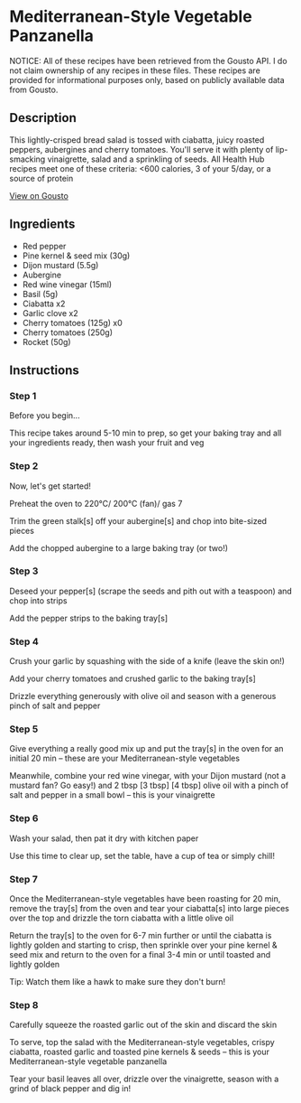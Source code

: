 # Mediterranean-Style Vegetable Panzanella

NOTICE: All of these recipes have been retrieved from the Gousto API. I do not claim ownership of any recipes in these files. These recipes are provided for informational purposes only, based on publicly available data from Gousto.

## Description

This lightly-crisped bread salad is tossed with ciabatta, juicy roasted peppers, aubergines and cherry tomatoes. You'll serve it with plenty of lip-smacking vinaigrette, salad and a sprinkling of seeds. All Health Hub recipes meet one of these criteria: <600 calories, 3 of your 5/day, or a source of protein


[View on Gousto](https://www.gousto.co.uk/recipes/cookbook/plant-based-mediterranean-vegetable-panzanella)

## Ingredients

- Red pepper
- Pine kernel & seed mix (30g)
- Dijon mustard (5.5g)
- Aubergine
- Red wine vinegar (15ml)
- Basil (5g)
- Ciabatta x2
- Garlic clove x2
- Cherry tomatoes (125g) x0
- Cherry tomatoes (250g)
- Rocket (50g)

## Instructions


### Step 1

Before you begin...

This recipe takes around 5-10 min<span class="text-danger"> </span>to prep, so get your baking tray and all your ingredients ready, then wash your fruit and veg


### Step 2

Now, let's get started!

Preheat the oven to 220°C/ 200°C (fan)/ gas 7

Trim the green stalk[s] off your aubergine[s] and chop into bite-sized pieces

Add the chopped aubergine to a large baking tray (or two!)


### Step 3

Deseed your pepper[s] (scrape the seeds and pith out with a teaspoon) and chop into strips

Add the pepper strips to the baking tray[s]


### Step 4

Crush your garlic by squashing with the side of a knife (leave the skin on!)

Add your cherry tomatoes and crushed garlic to the baking tray[s]

Drizzle everything generously with olive oil and season with a generous pinch of salt and pepper


### Step 5

Give everything a really good mix up and put the tray[s] in the oven for an initial 20 min – these are your Mediterranean-style vegetables

Meanwhile, combine your red wine vinegar, with your Dijon mustard (not a mustard fan? Go easy!) and 2 tbsp<span class="text-purple"> [3 tbsp] </span><span class="text-danger">[4 tbsp]</span> olive oil with a pinch of salt and pepper in a small bowl – this is your vinaigrette


### Step 6

Wash your salad, then pat it dry with kitchen paper

Use this time to clear up, set the table, have a cup of tea or simply chill!


### Step 7

Once the Mediterranean-style vegetables have been roasting for 20 min, remove the tray[s]<span class="text-danger"> </span>from the oven and tear your ciabatta[s] into large pieces over the top and drizzle the torn ciabatta with a little olive oil

Return the tray[s] to the oven for 6-7 min further or until the ciabatta is lightly golden and starting to crisp, then sprinkle over your pine kernel & seed mix and return to the oven for a final 3-4 min or until toasted and lightly golden

Tip: Watch them like a hawk to make sure they don't burn!

### Step 8

Carefully squeeze the roasted garlic out of the skin and discard the skin

To serve, top the salad with the Mediterranean-style vegetables, crispy ciabatta, roasted garlic and toasted pine kernels & seeds – this is your Mediterranean-style vegetable panzanella

Tear your basil leaves all over, drizzle over the vinaigrette, season with a grind of black pepper and dig in!

